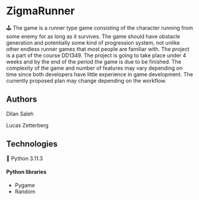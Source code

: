 # ZigmaRunner
:joystick: The game is a runner type game consisting of the character running from some enemy for as long as it survives. The game should have obstacle generation and potentially some kind of progression system, not unlike other endless runner games that most people are familiar with. The project is a part of the course DD1349. The project is going to take place under 4 weeks and by the end of the period the game is due to be finished. The complexity of the game and number of features may vary depending on time since both developers have little experience in game development. The currently proposed plan may change depending on the workflow. 

## Authors

Dilan Saleh

Lucas Zetterberg

## Technologies

:snake: Python 3.11.3

#### Python libraries

* Pygame
* Random
